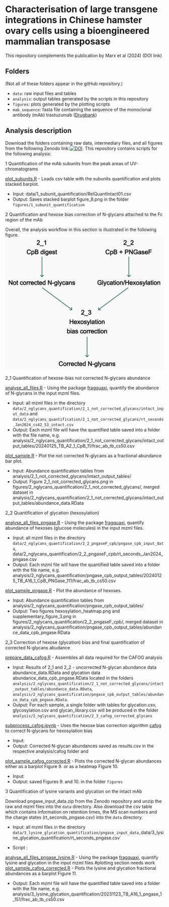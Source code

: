 # Characterisation of large transgene integrations in Chinese hamster ovary cells using a bioengineered mammalian transposase

This repository complements the publication by Marx et al (2024) (DOI link)

## Folders

(Not all of these folders appear in the gitHub repository.)

-   `data`: raw input files and tables
-   `analysis`: output tables generated by the scripts in this repository
-   `figures`: plots generated by the plotting scripts
-   `mab_sequence`: fasta file containing the sequence of the monoclonal antibody (mAb) trastuzumab ([Drugbank](https://go.drugbank.com/drugs/DB00072))

## Analysis description

Download the folders containing raw data, intermediary files, and all figures from the following Zenodo link:[![DOI](https://zenodo.org/badge/DOI/10.5281/zenodo.13880132.svg)](https://doi.org/10.5281/zenodo.13880132). This repository contains scripts for the following analysis:

1 Quantification of the mAb subunits from the peak areas of UV-chromatograms

[plot_subunits.R](plot_subunits.R) - Loads csv table with the subunits quantification and plots stacked barplot.
-   Input: data/1_subunit_quantification/RelQuantIntact01.csv
-   Output: Saves stacked barplot figure_8.png in the folder `figures/1_subunit_quantification`

2 Quantification and hexose bias correction of N-glycans attached to the Fc region of the mAb

Overall, the analysis workflow in this section is illustrated in the following figure. ![Schema of the analysis workflow](workflow_scheme.png)

2_1 Quantification of hexose-bias not corrected N-glycans abundance

[analyse_all_files.R](analyse_all_files.R) - Using the package [fragquaxi](https://github.com/cdl-biosimilars/fragquaxi), quantify the abundance of N-glycans in the input mzml files. 
- Input: all mzml files in the directory `data/2_nglycans_quantification/2_1_not_corrected_glycans/intact_input_data` and `data/2_nglycans_quantification/2_1_not_corrected_glycans/rt_seconds_Jan2024_cs42_53_intact.csv` 
- Output: Each mzml file will have the quantified table saved into a folder with the file name, e.g. analysis/2_nglycans_quantification/2_1_not_corrected_glycans/intact_output_tables/20240125_TB_A2_1_CpB_11/frac_ab_tb_cs50.csv

[plot_sample.R](plot_sample.R) - Plot the not corrected N-glycans as a fractional abundance bar plot. 
- Input: Abundance quantification tables from analysis/2_1_not_corrected_glycans/intact_output_tables/ 
- Output: Figure 2_1_not_corrected_glycans.png in figures/2_nglycans_quantification/2_1_not_corrected_glycans/, merged dataset in analysis/2_nglycans_quantification/2_1_not_corrected_glycans/intact_output_tables/abundance_data.RData

2_2 Quantification of glycation (hexosylation)

[analyse_all_files_pngase.R](analyse_all_files_pngase.R) - Using the package [fragquaxi](https://github.com/cdl-biosimilars/fragquaxi), quantify abundance of hexoses (glucose molecules) in the input mzml files. 
- Input: all mzml files in the directory `data/2_nglycans_quantification/2_2_pngaseF_cpb/pngase_cpb_input_data`, data/2_nglycans_quantification/2_2_pngaseF_cpb/rt_seconds_Jan2024_pngase.csv 
- Output: Each mzml file will have the quantified table saved into a folder with the file name, e.g. analysis/2_nglycans_quantification/pngase_cpb_output_tables/20240125_TB_A16_1_CpB_PNGase_111/frac_ab_tb_cs50.csv

[plot_sample_pngase.R](plot_sample_pngase.R) - Plot the abundance of hexoses. 
- Input: Abundance quantification tables from analysis/2_nglycans_quantification/pngase_cpb_output_tables/ 
- Output: Two figures hexosylation_heatmap.png and supplementary_figure_3.png in figures/2_nglycans_quantification/2_2_pngaseF_cpb/, merged dataset in analysis/2_nglycans_quantification/pngase_cpb_output_tables/abundance_data_cpb_pngase.RData

2_3 Correction of hexose (glycation) bias and final quantification of corrected N-glycans abudance

[prepare_data_cafog.R](prepare_data_cafog.R) - Assembles all data required for the CAFOG analysis
-   Input: Results of 2_1 and 2_2 - uncorrected N-glycan abundance data abundance_data.RData and glycation data abundance_data_cpb_pngase.RData located in the folders `analysis/2_nglycans_quantification/2_1_not_corrected_glycans/intact_output_tables/abundance_data.RData`, `analysis/2_nglycans_quantification/pngase_cpb_output_tables/abundance_data_cpb_pngase.RData`.
- Output: For each sample, a single folder with tables for glycation.csv, glycosylation.csv and glycan_library.csv will be produced in the folder `analysis/2_nglycans_quantification/2_3_cafog_corrected_glycans`

[subprocess_cafog.ipynb](subprocess_cafog.ipynb) - Uses the hexose bias correction algorithm [cafog](https://github.com/cdl-biosimilars/cafog) to correct N-glycans for hexosylation bias
-   Input:
-   Output: Corrected N-glycan abundances saved as results.csv in the respective analysis/cafog folder and 

[plot_sample_cafog_corrected.R](plot_sample_cafog_corrected.R) - Plots the corrected N-glycan abundances either as a barplot Figure 9. or as a heatmap Figure 10.
-   Input:
-   Output: saved Figures 9. and 10. in the folder `figures`

3 Quantification of lysine variants and glycation on the intact mAb

Download pngase_input_data.zip from the Zenodo repository and unzip the raw and mzml files into the `data` directory. Also download the csv table which contains information on retention times, the MS scan numbers and the charge states (rt_seconds_pngase.csv) into the `data` directory.

-   Input: all mzml files in the directory `data/3_lysine_glycation_quantification/pngase_input_data,`data/3_lysine_glycation_quantification/rt_seconds_pngase.csv\`

-   Script :

[analyse_all_files_pngase_lysine.R](analyse_all_files_pngase_lysine.R) - Using the package [fragquaxi](https://github.com/cdl-biosimilars/fragquaxi), quantify lysine and glycation in the input mzml files #plotting section needs work [plot_sample_cafog_corrected.R](plot_sample_cafog_corrected.R) - Plots the lysine and glycation fractional abundances as a barplot Figure 11.

-   Output: Each mzml file will have the quantified table saved into a folder with the file name, e.g. analysis/3_lysine_glycation_quantification/20231123_TB_A16_1_pngase_1_151/frac_ab_tb_cs50.csv
